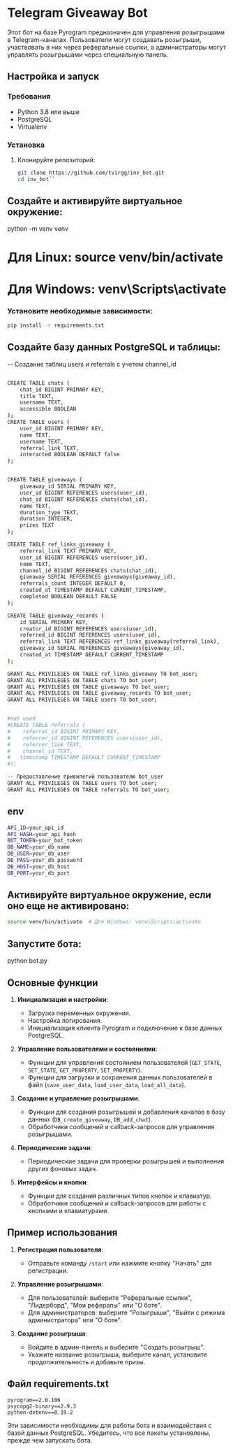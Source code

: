 # Telegram Giveaway Bot

Этот бот на базе Pyrogram предназначен для управления розыгрышами в Telegram-каналах. Пользователи могут создавать розыгрыши, участвовать в них через реферальные ссылки, а администраторы могут управлять розыгрышами через специальную панель.

## Настройка и запуск

### Требования

- Python 3.8 или выше
- PostgreSQL
- Virtualenv

### Установка

1. Клонируйте репозиторий: 
   ```sh
   git clone https://github.com/tvirgg/inv_bot.git
   cd inv_bot``
## Создайте и активируйте виртуальное окружение:

python -m venv venv

# Для Linux: source venv/bin/activate  
# Для Windows: venv\Scripts\activate

### Установите необходимые зависимости:
```sh
pip install -r requirements.txt
```


## Создайте базу данных PostgreSQL и таблицы:

-- Создание таблиц users и referrals с учетом channel_id
```sh

CREATE TABLE chats (
    chat_id BIGINT PRIMARY KEY,
    title TEXT,
    username TEXT,
    accessible BOOLEAN
);
CREATE TABLE users (
    user_id BIGINT PRIMARY KEY,
    name TEXT,
    username TEXT,
    referral_link TEXT,
    interacted BOOLEAN DEFAULT false
);


CREATE TABLE giveaways (
    giveaway_id SERIAL PRIMARY KEY,
    user_id BIGINT REFERENCES users(user_id),
    chat_id BIGINT REFERENCES chats(chat_id),
    name TEXT,
    duration_type TEXT,
    duration INTEGER,
    prizes TEXT
);

CREATE TABLE ref_links_giveaway (
    referral_link TEXT PRIMARY KEY,
    user_id BIGINT REFERENCES users(user_id),
    name TEXT,
    channel_id BIGINT REFERENCES chats(chat_id),
    giveaway SERIAL REFERENCES giveaways(giveaway_id),
    referrals_count INTEGER DEFAULT 0,
    created_at TIMESTAMP DEFAULT CURRENT_TIMESTAMP,
    completed BOOLEAN DEFAULT FALSE
);

CREATE TABLE giveaway_records (
    id SERIAL PRIMARY KEY,
    creator_id BIGINT REFERENCES users(user_id),
    referred_id BIGINT REFERENCES users(user_id),
    referral_link TEXT REFERENCES ref_links_giveaway(referral_link),
    giveaway_id SERIAL REFERENCES giveaways(giveaway_id),
    created_at TIMESTAMP DEFAULT CURRENT_TIMESTAMP
);

GRANT ALL PRIVILEGES ON TABLE ref_links_giveaway TO bot_user;
GRANT ALL PRIVILEGES ON TABLE chats TO bot_user;
GRANT ALL PRIVILEGES ON TABLE giveaways TO bot_user;
GRANT ALL PRIVILEGES ON TABLE giveaway_records TO bot_user;
GRANT ALL PRIVILEGES ON TABLE users TO bot_user;


#not used
#CREATE TABLE referrals (
#    referral_id BIGINT PRIMARY KEY,
#    referrer_id BIGINT REFERENCES users(user_id),
#    referrer_link TEXT,
#    channel_id TEXT,
#   timestamp TIMESTAMP DEFAULT CURRENT_TIMESTAMP
#);

-- Предоставление привилегий пользователю bot_user
GRANT ALL PRIVILEGES ON TABLE users TO bot_user;
GRANT ALL PRIVILEGES ON TABLE referrals TO bot_user;
```

## env
```sh
API_ID=your_api_id 
API_HASH=your_api_hash 
BOT_TOKEN=your_bot_token 
DB_NAME=your_db_name 
DB_USER=your_db_user 
DB_PASS=your_db_password 
DB_HOST=your_db_host 
DB_PORT=your_db_port
```

## Активируйте виртуальное окружение, если оно еще не активировано:
```sh
source venv/bin/activate  # Для Windows: venv\Scripts\activate
```

## Запустите бота:

python bot.py

## Основные функции

1. **Инициализация и настройки**:
   - Загрузка переменных окружения.
   - Настройка логирования.
   - Инициализация клиента Pyrogram и подключение к базе данных PostgreSQL.

2. **Управление пользователями и состояниями**:
   - Функции для управления состоянием пользователей (`GET_STATE`, `SET_STATE`, `GET_PROPERTY`, `SET_PROPERTY`).
   - Функции для загрузки и сохранения данных пользователей в файл (`save_user_data`, `load_user_data`, `load_all_data`).

3. **Создание и управление розыгрышами**:
   - Функции для создания розыгрышей и добавления каналов в базу данных (`DB_create_giveaway`, `DB_add_chat`).
   - Обработчики сообщений и callback-запросов для управления розыгрышами.

4. **Периодические задачи**:
   - Периодические задачи для проверки розыгрышей и выполнения других фоновых задач.

5. **Интерфейсы и кнопки**:
   - Функции для создания различных типов кнопок и клавиатур.
   - Обработчики сообщений и callback-запросов для работы с кнопками и клавиатурами.

## Пример использования

1. **Регистрация пользователя**:
   - Отправьте команду `/start` или нажмите кнопку "Начать" для регистрации.

2. **Управление розыгрышами**:
   - Для пользователей: выберите "Реферальные ссылки", "Лидерборд", "Мои рефералы" или "О боте".
   - Для администраторов: выберите "Розыгрыши", "Выйти с режима администратора" или "О боте".

3. **Создание розыгрыша**:
   - Войдите в админ-панель и выберите "Создать розыгрыш".
   - Укажите название розыгрыша, выберите канал, установите продолжительность и добавьте призы.

## Файл requirements.txt

```plaintext
pyrogram==2.0.106
psycopg2-binary==2.9.3
python-dotenv==0.19.2
```

Эти зависимости необходимы для работы бота и взаимодействия с базой данных PostgreSQL. Убедитесь, что все пакеты установлены, прежде чем запускать бота.